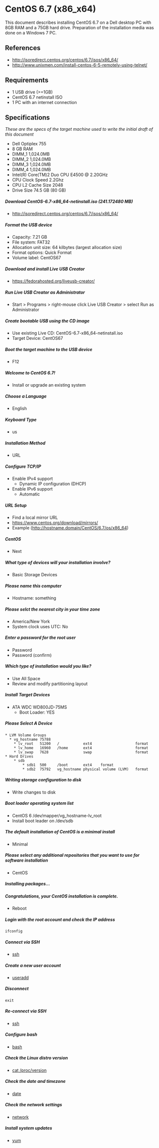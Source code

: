 # CentOS 6.7 (x86_x64)

This document describes installing CentOS 6.7 on a Dell desktop PC with 8GB RAM and a 75GB hard drive. Preparation of the installation media was done on a Windows 7 PC.

## References
* http://isoredirect.centos.org/centos/6.7/isos/x86_64/
* http://www.unixmen.com/install-centos-6-5-remotely-using-telnet/

## Requirements
* 1 USB drive (>=1GB)
* CentOS 6.7 netinstall ISO
* 1 PC with an internet connection

## Specifications
*These are the specs of the target machine used to write the initial draft of this document*
* Dell Optiplex 755
* 8 GB RAM
 * DIMM_1 1,024.0MB
 * DIMM_2 1,024.0MB
 * DIMM_3 1,024.0MB
 * DIMM_4 1,024.0MB
* Intel(R) Core(TM)2 Duo CPU E4500 @ 2.20GHz
* CPU Clock Speed 2.2Ghz
* CPU L2 Cache Size 2048
* Drive Size 74.5 GB (80 GB)

##### Download CentOS-6.7-x86_64-netinstall.iso  (241.172480 MB)
* http://isoredirect.centos.org/centos/6.7/isos/x86_64/

##### Format the USB device
* Capacity: 7.21 GB
* File system: FAT32
* Allocation unit size: 64 kilbytes (largest allocation size)
* Format options: Quick Format
* Volume label: CentOS67

##### Download and install Live USB Creator
 * https://fedorahosted.org/liveusb-creator/

##### Run Live USB Creator as Administrator
* Start > Programs > right-mouse click Live USB Creator > select Run as Administrator

##### Create bootable USB using the CD image
 * Use existing Live CD: CentOS-6.7-x86_64-netinstall.iso
 * Target Device: CentOS67

##### Boot the target machine to the USB device
* F12

##### Welcome to CentOS 6.7!
* Install or upgrade an existing system

##### Choose a Language
* English

##### Keyboard Type
* us

##### Installation Method
* URL

##### Configure TCP/IP
* Enable IPv4 support
  * Dynamic IP configuration (DHCP)
* Enable IPv6 support
  * Automatic

##### URL Setup
* Find a local mirror URL
* https://www.centos.org/download/mirrors/
* Example (http://hostname.domain/CentOS/6.7/os/x86_64)

##### CentOS
* Next

##### What type of devices will your installation involve?
* Basic Storage Devices

##### Please name this computer
* Hostname: something

##### Please selct the nearest city in your time zone
* America/New York
* System clock uses UTC: No 

##### Enter a password for the root user
* Password
* Password (confirm)
 
##### Which type of installation would you like?
* Use All Space
* Review and modify partitioning layout

##### Install Target Devices
* ATA WDC WD800JD-75MS 
  * Boot Loader: YES

##### Please Select A Device
```
* LVM Volume Groups
  * vg_hostname 75788
    * lv_root   51200   /           ext4                    format
    * lv_home   16960   /home       ext4                    format
    * lv_swap   7628                swap                    format
* Hard Drives
    * sdb
        * sdb1  500     /boot       ext4    format
        * sdb2  75792   vg_hostname physical volume (LVM)   format
```
##### Writing storage configuration to disk
* Write changes to disk

##### Boot loader operating system list
* CentOS 6 /dev/mapper/vg_hostname-lv_root
* Install boot leader on /dev/sdb

##### The default installation of CentOS is a minimal install
* Minimal

##### Please select any additional repositories that you want to use for software installation
* CentOS

##### Installing packages...

##### Congratulations, your CentOS installation is complete.
* Reboot

##### Login with the root account and check the IP address
```
ifconfig
```

##### Connect via SSH
* [ssh](/docs/ssh.md)

##### Create a new user account
* [useradd](/docs/useradd.md)

##### Disconnect
```
exit
```

##### Re-connect via SSH
* [ssh](/docs/ssh.md)

##### Configure bash
* [bash](/docs/bash.md)

##### Check the Linux distro version
* [cat /proc/version](/docs/version.md)

##### Check the date and timezone
* [date](/docs/date.md)

##### Check the network settings
* [network](/docs/network.md)

##### Install system updates
* [yum](/docs/yum.md)

